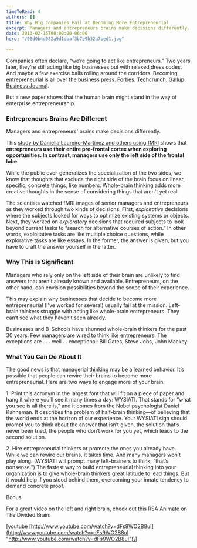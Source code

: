 ```yaml
---
timeToRead: 4
authors: []
title: Why Big Companies Fail at Becoming More Entrepreneurial
excerpt: Managers and entrepreneurs brains make decisions differently.
date: 2013-02-15T00:00:00-06:00
hero: "/00d0b4d982a9d1dbaf3b7e9b32a7bed1.jpg"

---
```

Companies often declare, “we’re going to act like entrepreneurs.” Two years later, they’re still acting like big businesses but with relaxed dress codes. And maybe a few exercise balls rolling around the corridors. Becoming entrepreneurial is all over the business press. [Forbes](https://web.archive.org/web/20161109182600/http://www.forbes.com/sites/danschawbel/2012/09/30/how-to-train-your-mind-to-become-entrepreneurial/). [Techcrunch](https://web.archive.org/web/20161109182600/http://techcrunch.com/2012/07/29/how-big-companies-are-becoming-entrepreneurial/). [Gallup Business Journal](https://web.archive.org/web/20161109182600/http://businessjournal.gallup.com/content/157604/building-corporate-entrepreneurship-hard-work.aspx).

But a new paper shows that the human brain might stand in the way of enterprise entrepreneurship.

### Entrepreneurs Brains Are Different

Managers and entrepreneurs' brains make decisions differently.

This [study by Daniella Laureiro-Martínez and others using fMRI](https://web.archive.org/web/20161109182600/http://www.croma.unibocconi.it/wps/wcm/connect/3e3146804cadaef7a443fc0f7bdc7be0/laureiro_12-02.pdf?MOD=AJPERES&useDefaultText=0&useDefaultDesc=0) shows that **entrepreneurs use their entire pre-frontal cortex when exploring opportunities. In contrast, managers use only the left side of the frontal lobe**.

While the public over-generalizes the specialization of the two sides, we know that thoughts that exclude the right side of the brain focus on linear, specific, concrete things, like numbers. Whole-brain thinking adds more creative thoughts in the sense of considering things that aren't yet real.

The scientists watched fMRI images of senior managers and entrepreneurs as they worked through two kinds of decisions. First, _exploitative_ decisions where the subjects looked for ways to optimize existing systems or objects. Next, they worked on _exploratory_ decisions that required subjects to look beyond current tasks to “search for alternative courses of action.” In other words, exploitative tasks are like multiple choice questions, while explorative tasks are like essays. In the former, the answer is given, but you have to craft the answer yourself in the latter.

### Why This Is Significant

Managers who rely only on the left side of their brain are unlikely to find answers that aren’t already known and available. Entrepreneurs, on the other hand, can envision possibilities beyond the scope of their experience.

This may explain why businesses that decide to become more entrepreneurial (I've worked for several) usually fail at the mission. Left-brain thinkers struggle with acting like whole-brain entrepreneurs. They can’t see what they haven’t seen already.

Businesses and B-Schools have shunned whole-brain thinkers for the past 30 years. Few managers are wired to think like entrepreneurs. The exceptions are . . . well . . exceptional: Bill Gates, Steve Jobs, John Mackey.

### What You Can Do About It

The good news is that managerial thinking may be a learned behavior. It’s possible that people can rewire their brains to become more entrepreneurial. Here are two ways to engage more of your brain:

1\. Print this acronym in the largest font that will fit on a piece of paper and hang it where you’ll see it many times a day: WYSIATI. That stands for “what you see is all there is,” and it comes from the Nobel psychologist Daniel Kahneman. It describes the problem of half-brain thinking—of believing that the world ends at the horizon of our experience. Your WYSIATI sign should prompt you to think about the answer that isn’t given, the solution that’s never been tried, the people who don’t work for you yet, which leads to the second solution.

2\. Hire entrepreneurial thinkers or promote the ones you already have. While we can rewire our brains, it takes time. And many managers won’t play along. (WYSIATI will prompt many left-brainers to think, “that’s nonsense.”) The fastest way to build entrepreneurial thinking into your organization is to give whole-brain thinkers great latitude to lead things. But it would help if you stood behind them, overcoming your innate tendency to demand concrete proof.

Bonus

For a great video on the left and right brain, check out this RSA Animate on The Divided Brain:

\[youtube [http://www.youtube.com/watch?v=dFs9WO2B8uI](http://www.youtube.com/watch?v=dFs9WO2B8uI "http://www.youtube.com/watch?v=dFs9WO2B8uI")\]